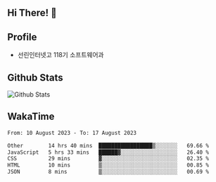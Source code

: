 ## Hi There! 👋

## Profile

-   선린인터넷고 118기 소프트웨어과

## Github Stats

![Github Stats](https://github-readme-stats.vercel.app/api/top-langs/?username=NY0510&theme=tokyonight&hide_border=true&layout=compact)

## WakaTime

<!--START_SECTION:waka-->

```txt
From: 10 August 2023 - To: 17 August 2023

Other        14 hrs 40 mins  █████████████████▒░░░░░░░   69.66 %
JavaScript   5 hrs 33 mins   ██████▓░░░░░░░░░░░░░░░░░░   26.40 %
CSS          29 mins         ▓░░░░░░░░░░░░░░░░░░░░░░░░   02.35 %
HTML         10 mins         ▒░░░░░░░░░░░░░░░░░░░░░░░░   00.85 %
JSON         8 mins          ▒░░░░░░░░░░░░░░░░░░░░░░░░   00.69 %
```

<!--END_SECTION:waka-->
